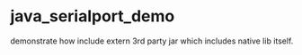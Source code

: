 # java_serialport_demo
demonstrate how include extern 3rd party jar which includes native lib itself.
